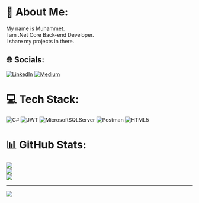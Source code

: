 # 💫 About Me:
My name is Muhammet.<br>I am .Net Core Back-end Developer.<br>I share my projects in there.


## 🌐 Socials:
[![LinkedIn](https://img.shields.io/badge/LinkedIn-%230077B5.svg?logo=linkedin&logoColor=white)](https://linkedin.com/in/muhammet-mustafa-dincer-57b23a249) [![Medium](https://img.shields.io/badge/Medium-12100E?logo=medium&logoColor=white)](https://medium.com/@mmdincer) 

# 💻 Tech Stack:
![C#](https://img.shields.io/badge/c%23-%23239120.svg?style=for-the-badge&logo=csharp&logoColor=white) ![JWT](https://img.shields.io/badge/JWT-black?style=for-the-badge&logo=JSON%20web%20tokens) ![MicrosoftSQLServer](https://img.shields.io/badge/Microsoft%20SQL%20Server-CC2927?style=for-the-badge&logo=microsoft%20sql%20server&logoColor=white) ![Postman](https://img.shields.io/badge/Postman-FF6C37?style=for-the-badge&logo=postman&logoColor=white) ![HTML5](https://img.shields.io/badge/html5-%23E34F26.svg?style=for-the-badge&logo=html5&logoColor=white)
# 📊 GitHub Stats:
![](https://github-readme-stats.vercel.app/api?username=mmdincer&theme=dark&hide_border=true&include_all_commits=true&count_private=false)<br/>
![](https://github-readme-streak-stats.herokuapp.com/?user=mmdincer&theme=dark&hide_border=true)<br/>
![](https://github-readme-stats.vercel.app/api/top-langs/?username=mmdincer&theme=dark&hide_border=true&include_all_commits=true&count_private=false&layout=compact)

---
[![](https://visitcount.itsvg.in/api?id=mmdincer&icon=0&color=0)](https://visitcount.itsvg.in)

<!-- Proudly created with GPRM ( https://gprm.itsvg.in ) -->
